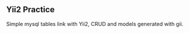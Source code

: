 Yii2 Practice
-------------------
Simple mysql tables link with Yii2, CRUD and models generated with gii.